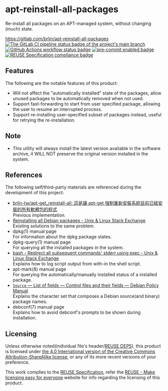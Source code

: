 # apt-reinstall-all-packages

Re-install all packages on an APT-managed system, without changing (much) state.

<https://gitlab.com/brlin/apt-reinstall-all-packages>  
[![The GitLab CI pipeline status badge of the project's `main` branch](https://gitlab.com/brlin/apt-reinstall-all-packages/badges/main/pipeline.svg?ignore_skipped=true "Click here to check out the comprehensive status of the GitLab CI pipelines")](https://gitlab.com/brlin/apt-reinstall-all-packages/-/pipelines) [![GitHub Actions workflow status badge](https://github.com/brlin-tw/apt-reinstall-all-packages/actions/workflows/check-potential-problems.yml/badge.svg "GitHub Actions workflow status")](https://github.com/brlin-tw/apt-reinstall-all-packages/actions/workflows/check-potential-problems.yml) [![pre-commit enabled badge](https://img.shields.io/badge/pre--commit-enabled-brightgreen?logo=pre-commit&logoColor=white "This project uses pre-commit to check potential problems")](https://pre-commit.com/) [![REUSE Specification compliance badge](https://api.reuse.software/badge/gitlab.com/brlin/apt-reinstall-all-packages "This project complies to the REUSE specification to decrease software licensing costs")](https://api.reuse.software/info/gitlab.com/brlin/apt-reinstall-all-packages)

## Features

The following are the notable features of this product:

* Will not affect the "automatically installed" state of the packages, allow unused packages to be automatically removed when not used.
* Support fast-forwarding to start from user specified package, allowing the user to resume an interrupted process.
* Support re-installing user-specified subset of packages instead, useful for retrying the re-installation.

## Note

* This utility will always install the latest version available in the software archive, it WILL NOT preserve the original version installed in the system.

## References

The following self/third-party materials are referenced during the development of this project:

* [brlin-tw/apt-get_reinstall-all: 這是讓 apt-get 強制重新安裝系統目前已經安裝的所有軟體包的程式](https://github.com/brlin-tw/apt-get_reinstall-all)  
  Previous implementation.
* [Reinstalling all Debian packages - Unix & Linux Stack Exchange](https://unix.stackexchange.com/questions/79125/reinstalling-all-debian-packages)  
  Existing solutions to the same problem.
* dpkg(1) manual page  
  For information about the dpkg package states.
* dpkg-query(1) manual page  
  For querying all the installed packages in the system.
* [bash - Redirect all subsequent commands' stderr using exec - Unix & Linux Stack Exchange](https://unix.stackexchange.com/questions/61931/redirect-all-subsequent-commands-stderr-using-exec)  
  Explains how to log script output from with-in the shell script.
* apt-mark(8) manual page  
  For querying the automatically/manually installed status of a installed package.
* [`Source` — List of fields — Control files and their fields — Debian Policy Manual](https://www.debian.org/doc/debian-policy/ch-controlfields.html#s-f-source)  
  Explains the character set that composes a Debian source(and binary) package names.
* debconf(7) manual page  
  Explains how to avoid debconf's prompts to be shown during installation.

## Licensing

Unless otherwise noted(individual file's header/[REUSE DEP5](.reuse/dep5)), this product is licensed under [the 4.0 International version of the Creative Commons Attribution-ShareAlike license](https://creativecommons.org/licenses/by-sa/4.0/), or any of its more recent versions of your preference.

This work complies to the [REUSE Specification](https://reuse.software/spec/), refer the [REUSE - Make licensing easy for everyone](https://reuse.software/) website for info regarding the licensing of this product.
